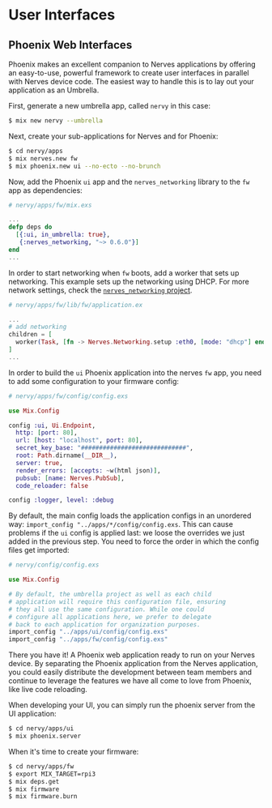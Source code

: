 # User Interfaces

## Phoenix Web Interfaces

Phoenix makes an excellent companion to Nerves applications by offering an easy-to-use, powerful framework to create user interfaces in parallel with Nerves device code.
The easiest way to handle this is to lay out your application as an Umbrella.

First, generate a new umbrella app, called `nervy` in this case:

```bash
$ mix new nervy --umbrella
```

Next, create your sub-applications for Nerves and for Phoenix:

```bash
$ cd nervy/apps
$ mix nerves.new fw
$ mix phoenix.new ui --no-ecto --no-brunch
```

Now, add the Phoenix `ui` app and the `nerves_networking` library to the `fw` app as dependencies:

```elixir
# nervy/apps/fw/mix.exs

...
defp deps do
  [{:ui, in_umbrella: true},
   {:nerves_networking, "~> 0.6.0"}]
end
...
```

In order to start networking when `fw` boots, add a worker that sets up networking.
This example sets up the networking using DHCP.
For more network settings, check the [`nerves_networking` project](https://github.com/nerves-project/nerves_networking).

```elixir
# nervy/apps/fw/lib/fw/application.ex

...
# add networking
children = [
  worker(Task, [fn -> Nerves.Networking.setup :eth0, [mode: "dhcp"] end], restart: :transient)
]
...
```

In order to build the `ui` Phoenix application into the nerves `fw` app, you need to add some configuration to your firmware config:

```elixir
# nervy/apps/fw/config/config.exs

use Mix.Config

config :ui, Ui.Endpoint,
  http: [port: 80],
  url: [host: "localhost", port: 80],
  secret_key_base: "#############################",
  root: Path.dirname(__DIR__),
  server: true,
  render_errors: [accepts: ~w(html json)],
  pubsub: [name: Nerves.PubSub],
  code_reloader: false

config :logger, level: :debug
```

By default,
the main config loads the application configs in an unordered way: `import_config "../apps/*/config/config.exs`.   This can cause problems if the  `ui` config is applied last: we loose the overrides we just added in the previous step.  You need to force the order in which the config files get imported:

```elixir
# nervy/config/config.exs

use Mix.Config

# By default, the umbrella project as well as each child
# application will require this configuration file, ensuring
# they all use the same configuration. While one could
# configure all applications here, we prefer to delegate
# back to each application for organization purposes.
import_config "../apps/ui/config/config.exs"
import_config "../apps/fw/config/config.exs"
```

There you have it!
A Phoenix web application ready to run on your Nerves device.
By separating the Phoenix application from the Nerves application, you could easily distribute the development between team members and continue to leverage the features we have all come to love from Phoenix, like live code reloading.

When developing your UI, you can simply run the phoenix server from the UI application:

```bash
$ cd nervy/apps/ui
$ mix phoenix.server
```

When it's time to create your firmware:

```bash
$ cd nervy/apps/fw
$ export MIX_TARGET=rpi3
$ mix deps.get
$ mix firmware
$ mix firmware.burn
```
